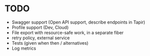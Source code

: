 # TODO 
* Swagger support (Open API support, describe endpoints in Tapir)
* Profile support (Dev, Cloud)
* File export with resource-safe work, in a separate fiber
* retry policy, external service
* Tests (given when then / alternatives) 
* Log metrics